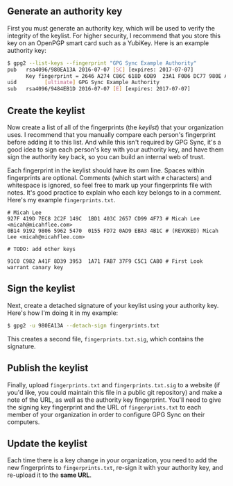 ## Generate an authority key

First you must generate an authority key, which will be used to verify the integrity of the keylist. For higher security, I recommend that you store this key on an OpenPGP smart card such as a YubiKey. Here is an example authority key:

```sh
$ gpg2 --list-keys --fingerprint "GPG Sync Example Authority"
pub   rsa4096/980EA13A 2016-07-07 [SC] [expires: 2017-07-07]
      Key fingerprint = 2646 A274 C86C 618D 6DB9  23A1 F0B6 DC77 980E A13A
uid         [ultimate] GPG Sync Example Authority
sub   rsa4096/9484EB1D 2016-07-07 [E] [expires: 2017-07-07]
```

## Create the keylist
Now create a list of all of the fingerprints (the _keylist_) that your organization uses. I recommend that you manually compare each person's fingerprint before adding it to this list. And while this isn't required by GPG Sync, it's a good idea to sign each person's key with your authority key, and have them sign the authority key back, so you can build an internal web of trust.

Each fingerprint in the keylist should have its own line. Spaces within fingerprints are optional. Comments (which start with `#` characters) and whitespace is ignored, so feel free to mark up your fingerprints file with notes. It's good practice to explain who each key belongs to in a comment. Here's my example `fingerprints.txt`.

```
# Micah Lee
927F 419D 7EC8 2C2F 149C  1BD1 403C 2657 CD99 4F73 # Micah Lee <micah@micahflee.com>
0B14 9192 9806 5962 5470  0155 FD72 0AD9 EBA3 4B1C # (REVOKED) Micah Lee <micah@micahflee.com>

# TODO: add other keys

91C0 C982 A41F 8D39 3953  1A71 FAB7 37F9 C5C1 CA80 # First Look warrant canary key
```

## Sign the keylist

Next, create a detached signature of your keylist using your authority key. Here's how I'm doing it in my example:

```sh
$ gpg2 -u 980EA13A --detach-sign fingerprints.txt
```

This creates a second file, `fingerprints.txt.sig`, which contains the signature.

## Publish the keylist

Finally, upload `fingerprints.txt` and `fingerprints.txt.sig` to a website (if you'd like, you could maintain this file in a public git repository) and make a note of the URL, as well as the authority key fingerprint. You'll need to give the signing key fingerprint and the URL of `fingerprints.txt` to each member of your organization in order to configure GPG Sync on their computers.

## Update the keylist

Each time there is a key change in your organization, you need to add the new fingerprints to `fingerprints.txt`, re-sign it with your authority key, and re-upload it to the **same URL**.